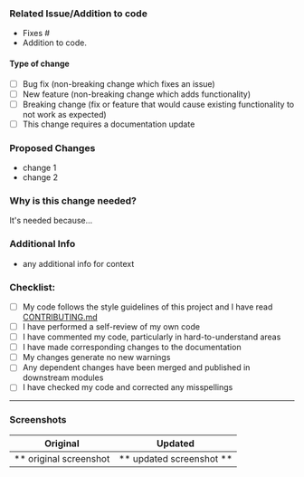 ### Related Issue/Addition to code
<!-- Please delete options that are not relevant. -->

- Fixes #<!--issue-no-->
- Addition to code.

#### Type of change

<!-- Please delete options that are not relevant. -->

- [ ] Bug fix (non-breaking change which fixes an issue)
- [ ] New feature (non-breaking change which adds functionality)
- [ ] Breaking change (fix or feature that would cause existing functionality to not work as expected)
- [ ] This change requires a documentation update

### Proposed Changes
- change 1
- change 2

### Why is this change needed?
<!-- How will this change improve the current codebase --> 
It's needed because...

### Additional Info
- any additional info for context

### Checklist:

- [ ] My code follows the style guidelines of this project and I have read [CONTRIBUTING.md]
- [ ] I have performed a self-review of my own code
- [ ] I have commented my code, particularly in hard-to-understand areas
- [ ] I have made corresponding changes to the documentation
- [ ] My changes generate no new warnings
- [ ] Any dependent changes have been merged and published in downstream modules
- [ ] I have checked my code and corrected any misspellings

---

### Screenshots

Original | Updated
:----------------------:|:-----------:
** original screenshot  | ** updated screenshot **

[CONTRIBUTING.md]: https://github.com/Destroid1669/python_built_ins/blob/main/CONTRIBUTING.md
